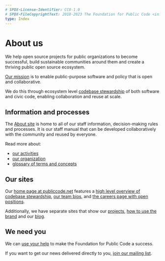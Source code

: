 ```yaml
---
# SPDX-License-Identifier: CC0-1.0
# SPDX-FileCopyrightText: 2018-2023 The Foundation for Public Code <info@publiccode.net>
type: Index
---
```


# About us

We help open source projects for public organizations to become successful, build sustainable communities around them and create a thriving public open source ecosystem.

[Our mission](organization/mission.md) is to enable public-purpose software and policy that is open and collaborative.

We do this through ecosystem level [codebase stewardship](activities/codebase-stewardship/index.md) of both software and civic code, enabling collaboration and reuse at scale.

## Information and processes

The [About site](activities/documentation/index.md) is home to all of our staff information, decision-making rules and processes.
It is our staff manual that can be developed collaboratively with the community and reused by everyone.

Read more about:

* [our activities](activities/index.md)
* [our organization](organization/index.md)
* [glossary of terms and concepts](glossary/index.md)

## Our sites

Our [home page at publiccode.net](https://publiccode.net) features a [high level overview of codebase stewardship](https://publiccode.net/codebase-stewardship/), [our team bios](https://publiccode.net/who-we-are/), and [the careers page with open positions](https://publiccode.net/careers).

Additionally, we have separate sites that show our [projects](https://projects.publiccode.net), [how to use the brand](https://brand.publiccode.net/) and our [blog](https://blog.publiccode.net).

## We need you

We can [use your help](CONTRIBUTING.md) to make the Foundation for Public Code a success.

If you want to get our news delivered directly to you, [join our mailing list](https://odoo.publiccode.net/survey/start/594b9243-c7e5-4bc1-8714-35137c971842).
